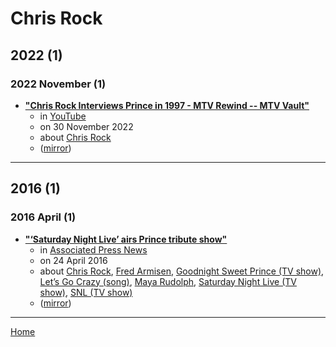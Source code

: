 # Chris Rock

## 2022 (1)

### 2022 November (1)

 - [**"Chris Rock Interviews Prince in 1997 - MTV Rewind -- MTV Vault"**](https://www.youtube.com/watch?v=_6k13ZDRl7g)
    - in [YouTube](../../publications/youtube/index.md)
    - on 30 November 2022
    - about [Chris Rock](../../topics/chris-rock/index.md)
    - ([mirror](https://web.archive.org/web/*/https://www.youtube.com/watch?v=_6k13ZDRl7g))

----

## 2016 (1)

### 2016 April (1)

 - [**"‘Saturday Night Live’ airs Prince tribute show"**](https://apnews.com/article/0380c2d217ed4cbfa3a999ad86fdd2c2)
    - in [Associated Press News](../../publications/associated-press-news/index.md)
    - on 24 April 2016
    - about [Chris Rock](../../topics/chris-rock/index.md), [Fred Armisen](../../topics/fred-armisen/index.md), [Goodnight Sweet Prince (TV show)](../../topics/tv-show/goodnight-sweet-prince/index.md), [Let’s Go Crazy (song)](../../topics/song/let-s-go-crazy/index.md), [Maya Rudolph](../../topics/maya-rudolph/index.md), [Saturday Night Live (TV show)](../../topics/tv-show/saturday-night-live/index.md), [SNL (TV show)](../../topics/tv-show/snl/index.md)
    - ([mirror](https://web.archive.org/web/*/https://apnews.com/article/0380c2d217ed4cbfa3a999ad86fdd2c2))

----

[Home](../index.md)
